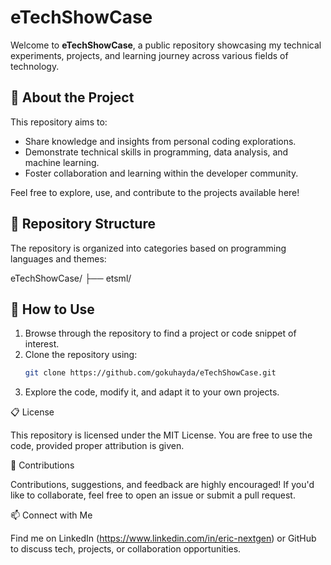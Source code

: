 # eTechShowCase

Welcome to **eTechShowCase**, a public repository showcasing my technical experiments, projects, and learning journey across various fields of technology.

## 📌 About the Project
This repository aims to:
- Share knowledge and insights from personal coding explorations.
- Demonstrate technical skills in programming, data analysis, and machine learning.
- Foster collaboration and learning within the developer community.

Feel free to explore, use, and contribute to the projects available here!

## 📂 Repository Structure
The repository is organized into categories based on programming languages and themes:

eTechShowCase/
├── etsml/

## 📖 How to Use
1. Browse through the repository to find a project or code snippet of interest.
2. Clone the repository using:
   ```bash
   git clone https://github.com/gokuhayda/eTechShowCase.git

3. Explore the code, modify it, and adapt it to your own projects.

📋 License

This repository is licensed under the MIT License. You are free to use the code, provided proper attribution is given.

🤝 Contributions

Contributions, suggestions, and feedback are highly encouraged! If you'd like to collaborate, feel free to open an issue or submit a pull request.

📫 Connect with Me

Find me on LinkedIn (https://www.linkedin.com/in/eric-nextgen) or GitHub to discuss tech, projects, or collaboration opportunities.
